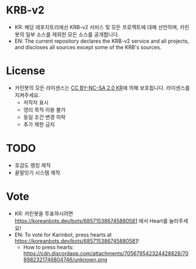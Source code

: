 # KRB-v2

* KR: 해당 레포지토리에선 KRB-v2 서비스 및 모든 프로젝트에 대해 선언하며, 카린봇의 일부 소스를 제외한 모든 소스를 공개합니다.
* EN: The current repository declares the KRB-v2 service and all projects, and discloses all sources except some of the KRB's sources.

# License

* 카린봇의 모든 라이센스는 [CC BY-NC-SA 2.0 KR](https://creativecommons.org/licenses/by-nc-sa/2.0/kr/)에 의해 보호됩니다. 라이센스를 지켜주세요.
  * 저작자 표시
  * 영리 목적 이용 불가
  * 동일 조건 변경 허락
  * 추가 제한 금지

# TODO
*  호감도 랭킹 제작
*  끝말잇기 시스템 제작

# Vote

* KR: 카린봇을 투표하시려면 https://koreanbots.dev/bots/685715386745880581 에서 Heart를 눌러주세요!
* EN: To vote for Karinbot, press hearts at https://koreanbots.dev/bots/685715386745880581!
  * How to press hearts: https://cdn.discordapp.com/attachments/705679542324428828/708982321746804746/unknown.png
